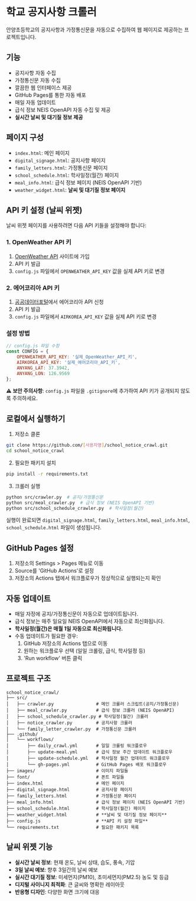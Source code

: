 # 학교 공지사항 크롤러

안양초등학교의 공지사항과 가정통신문을 자동으로 수집하여 웹 페이지로 제공하는 프로젝트입니다.

## 기능

- 공지사항 자동 수집
- 가정통신문 자동 수집
- 깔끔한 웹 인터페이스 제공
- GitHub Pages를 통한 자동 배포
- 매일 자동 업데이트
- 급식 정보 NEIS OpenAPI 자동 수집 및 제공
- **실시간 날씨 및 대기질 정보 제공**

## 페이지 구성

- `index.html`: 메인 페이지
- `digital_signage.html`: 공지사항 페이지
- `family_letters.html`: 가정통신문 페이지
- `school_schedule.html`: 학사일정(월간) 페이지
- `meal_info.html`: 급식 정보 페이지 (NEIS OpenAPI 기반)
- `weather_widget.html`: **날씨 및 대기질 정보 페이지**

## API 키 설정 (날씨 위젯)

날씨 위젯 페이지를 사용하려면 다음 API 키들을 설정해야 합니다:

### 1. OpenWeather API 키
1. [OpenWeather API](https://openweathermap.org/api) 사이트에 가입
2. API 키 발급
3. `config.js` 파일에서 `OPENWEATHER_API_KEY` 값을 실제 API 키로 변경

### 2. 에어코리아 API 키
1. [공공데이터포털](https://www.data.go.kr/data/15073861/openapi.do)에서 에어코리아 API 신청
2. API 키 발급
3. `config.js` 파일에서 `AIRKOREA_API_KEY` 값을 실제 API 키로 변경

### 설정 방법
```javascript
// config.js 파일 수정
const CONFIG = {
    OPENWEATHER_API_KEY: '실제_OpenWeather_API_키',
    AIRKOREA_API_KEY: '실제_에어코리아_API_키',
    ANYANG_LAT: 37.3942,
    ANYANG_LON: 126.9569
};
```

**⚠️ 보안 주의사항**: `config.js` 파일을 `.gitignore`에 추가하여 API 키가 공개되지 않도록 주의하세요.

## 로컬에서 실행하기

1. 저장소 클론
```bash
git clone https://github.com/[사용자명]/school_notice_crawl.git
cd school_notice_crawl
```

2. 필요한 패키지 설치
```bash
pip install -r requirements.txt
```

3. 크롤러 실행
```bash
python src/crawler.py  # 공지/가정통신문
python src/meal_crawler.py  # 급식 정보 (NEIS OpenAPI 기반)
python src/school_schedule_crawler.py  # 학사일정(월간)
```

실행이 완료되면 `digital_signage.html`, `family_letters.html`, `meal_info.html`, `school_schedule.html` 파일이 생성됩니다.

## GitHub Pages 설정

1. 저장소의 Settings > Pages 메뉴로 이동
2. Source를 'GitHub Actions'로 설정
3. 저장소의 Actions 탭에서 워크플로우가 정상적으로 실행되는지 확인

## 자동 업데이트

- 매일 자정에 공지/가정통신문이 자동으로 업데이트됩니다.
- 급식 정보는 매주 일요일 NEIS OpenAPI에서 자동으로 최신화됩니다.
- **학사일정(월간)은 매월 1일 자동으로 최신화됩니다.**
- 수동 업데이트가 필요한 경우:
  1. GitHub 저장소의 Actions 탭으로 이동
  2. 원하는 워크플로우 선택 (일일 크롤링, 급식, 학사일정 등)
  3. 'Run workflow' 버튼 클릭

## 프로젝트 구조

```
school_notice_crawl/
├── src/
│   ├── crawler.py                # 메인 크롤러 스크립트(공지/가정통신문)
│   ├── meal_crawler.py           # 급식 정보 크롤러 (NEIS OpenAPI)
│   ├── school_schedule_crawler.py # 학사일정(월간) 크롤러
│   ├── notice_crawler.py         # 공지사항 크롤러
│   └── family_letter_crawler.py  # 가정통신문 크롤러
├── .github/
│   └── workflows/
│       ├── daily_crawl.yml       # 일일 크롤링 워크플로우
│       ├── update-meal.yml       # 급식 정보 주간 업데이트 워크플로우
│       ├── update-schedule.yml   # 학사일정 월간 업데이트 워크플로우
│       └── gh-pages.yml          # GitHub Pages 배포 워크플로우
├── images/                       # 이미지 파일들
├── font/                         # 폰트 파일들
├── index.html                    # 메인 페이지
├── digital_signage.html          # 공지사항 페이지
├── family_letters.html           # 가정통신문 페이지
├── meal_info.html                # 급식 정보 페이지 (NEIS OpenAPI 기반)
├── school_schedule.html          # 학사일정(월간) 페이지
├── weather_widget.html           # **날씨 및 대기질 정보 페이지**
├── config.js                     # **API 키 설정 파일**
└── requirements.txt              # 필요한 패키지 목록
```

## 날씨 위젯 기능

- **실시간 날씨 정보**: 현재 온도, 날씨 상태, 습도, 풍속, 기압
- **3일 날씨 예보**: 향후 3일간의 날씨 예보
- **실시간 대기질 정보**: 미세먼지(PM10), 초미세먼지(PM2.5) 농도 및 등급
- **디지털 사이니지 최적화**: 큰 글씨와 명확한 레이아웃
- **반응형 디자인**: 다양한 화면 크기에 대응